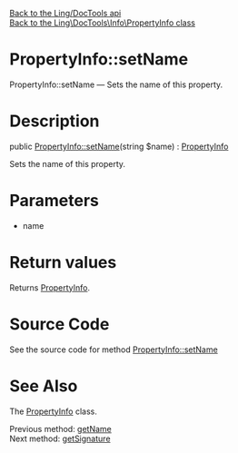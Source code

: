 [Back to the Ling/DocTools api](https://github.com/lingtalfi/DocTools/blob/master/doc/api/Ling/DocTools.md)<br>
[Back to the Ling\DocTools\Info\PropertyInfo class](https://github.com/lingtalfi/DocTools/blob/master/doc/api/Ling/DocTools/Info/PropertyInfo.md)


PropertyInfo::setName
================



PropertyInfo::setName — Sets the name of this property.




Description
================


public [PropertyInfo::setName](https://github.com/lingtalfi/DocTools/blob/master/doc/api/Ling/DocTools/Info/PropertyInfo/setName.md)(string $name) : [PropertyInfo](https://github.com/lingtalfi/DocTools/blob/master/doc/api/Ling/DocTools/Info/PropertyInfo.md)




Sets the name of this property.




Parameters
================


- name

    


Return values
================

Returns [PropertyInfo](https://github.com/lingtalfi/DocTools/blob/master/doc/api/Ling/DocTools/Info/PropertyInfo.md).








Source Code
===========
See the source code for method [PropertyInfo::setName](https://github.com/lingtalfi/DocTools/blob/master/Info/PropertyInfo.php#L114-L118)


See Also
================

The [PropertyInfo](https://github.com/lingtalfi/DocTools/blob/master/doc/api/Ling/DocTools/Info/PropertyInfo.md) class.

Previous method: [getName](https://github.com/lingtalfi/DocTools/blob/master/doc/api/Ling/DocTools/Info/PropertyInfo/getName.md)<br>Next method: [getSignature](https://github.com/lingtalfi/DocTools/blob/master/doc/api/Ling/DocTools/Info/PropertyInfo/getSignature.md)<br>

